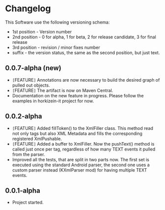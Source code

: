 # Changelog #
This Software use the following versioning schema:
  * 1st position - Version number
  * 2nd position - 0 for alpha, 1 for beta, 2 for release candidate, 3 for final release
  * 3rd position - revision / minor fixes number
  * suffix - the version status, the same as the second position, but just text.

## 0.0.7-alpha (new) ##
  * `[`FEATURE`]` Annotations are now necessary to build the desired graph of pulled out objects.
  * `[`FEATURE`]` The artifact is now on Maven Central.
  * Documentation on the new feature in progress. Please follow the examples in horkizein-it project for now.

## 0.0.2-alpha ##
  * `[`FEATURE`]` Added fillToken() to the XmlFiller class. This method read not only tags but also XML Metadata and fills the corresponding registered XmlPushable.
  * `[`FEATURE`]` Added a buffer to XmlFiller. Now the pushText() method is called just once per tag, regardless of how many TEXT events it pulled from the parser.
  * Improved all the tests, that are split in two parts now. The first set is executed using the standard Android parser, the second one uses a custom parser instead (KXmlParser mod) for having multiple TEXT events.

## 0.0.1-alpha ##
  * Project started.